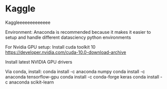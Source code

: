 # Kaggle
Kaggleeeeeeeeeeeee

Environment:
Anaconda is recommended because it makes it easier to setup and handle different datasciency python environments

For Nvidia GPU setup:
Install cuda toolkit 10
https://developer.nvidia.com/cuda-10.0-download-archive

Install latest NVIDIA GPU drivers

Via conda, install:
conda install -c anaconda numpy
conda install -c anaconda tensorflow-gpu
conda install -c conda-forge keras
conda install -c anaconda scikit-learn
